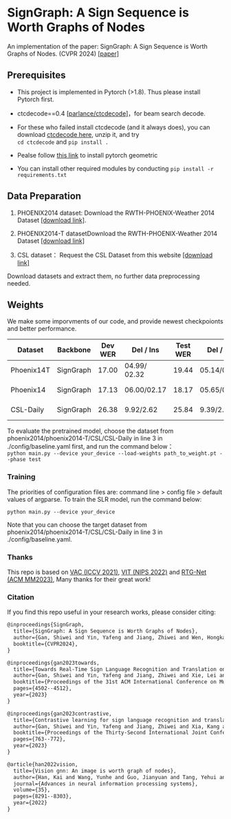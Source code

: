 # SignGraph: A Sign Sequence is Worth Graphs of Nodes
An implementation of the paper: SignGraph: A Sign Sequence is Worth Graphs of Nodes. (CVPR 2024) [[paper]]()

## Prerequisites

- This project is implemented in Pytorch (>1.8). Thus please install Pytorch first.

- ctcdecode==0.4 [[parlance/ctcdecode]](https://github.com/parlance/ctcdecode)，for beam search decode.

- For these who failed install ctcdecode (and it always does), you can download [ctcdecode here](https://drive.google.com/file/d/1LjbJz60GzT4qK6WW59SIB1Zi6Sy84wOS/view?usp=drive_link), unzip it, and try    
`cd ctcdecode` and `pip install .`

- Pealse follow [this link](https://pytorch-geometric.readthedocs.io/en/latest/install/installation.html) to install pytorch geometric

- You can install other required modules by conducting 
   `pip install -r requirements.txt`

 

 

## Data Preparation
 
1. PHOENIX2014 dataset: Download the RWTH-PHOENIX-Weather 2014 Dataset [[download link]](https://www-i6.informatik.rwth-aachen.de/~koller/RWTH-PHOENIX/). 

2. PHOENIX2014-T datasetDownload the RWTH-PHOENIX-Weather 2014 Dataset [[download link]](https://www-i6.informatik.rwth-aachen.de/~koller/RWTH-PHOENIX-2014-T/)

3. CSL dataset： Request the CSL Dataset from this website [[download link]](https://ustc-slr.github.io/openresources/cslr-dataset-2015/index.html)

 
Download datasets and extract them, no further data preprocessing needed. 

## Weights  

We make some imporvments of our code, and provide newest checkpoionts and better performance.

|Dataset | Backbone | Dev WER | Del / Ins | Test WER  | Del / Ins | Pretrained model                                            |
| --------| -------- | ---------- | ----------- | ----------- | -----------| --- |
|Phoenix14T | SignGraph |  17.00|04.99/ 02.32| 19.44| 05.14/03.38|[[Google Drive]](https://drive.google.com/drive/folders/1FVvbXV7f2-5lJhVlCm-bqzyZ55C1LQ-g?usp=sharing) |
|Phoenix14 |SignGraph|17.13|06.00/02.17| 18.17| 05.65/02.23|[[Google Drive]](https://drive.google.com/drive/folders/1O5JBkmnu2TO8Domzd60tqql8l1zNCzHc?usp=drive_link) |
|CSL-Daily |SignGraph|26.38|9.92/2.62| 25.84| 9.39/2.58|[[Google Drive]](https://drive.google.com/drive/folders/1t09Ixpiujw6WJrkSF8gwexvKJie4RGsh?usp=drive_link) |



​To evaluate the pretrained model, choose the dataset from phoenix2014/phoenix2014-T/CSL/CSL-Daily in line 3 in ./config/baseline.yaml first, and run the command below：   
`python main.py --device your_device --load-weights path_to_weight.pt --phase test`

### Training

The priorities of configuration files are: command line > config file > default values of argparse. To train the SLR model, run the command below:

`python main.py --device your_device`

Note that you can choose the target dataset from phoenix2014/phoenix2014-T/CSL/CSL-Daily in line 3 in ./config/baseline.yaml.
 
### Thanks

This repo is based on [VAC (ICCV 2021)](https://openaccess.thecvf.com/content/ICCV2021/html/Min_Visual_Alignment_Constraint_for_Continuous_Sign_Language_Recognition_ICCV_2021_paper.html), [VIT (NIPS 2022)](https://arxiv.org/abs/2206.00272) and [RTG-Net (ACM MM2023)](https://dl.acm.org/doi/10.1145/3581783.3611820), Many thanks for their great work!

### Citation

If you find this repo useful in your research works, please consider citing:

```latex
@inproceedings{SignGraph,
  title={SignGraph: A Sign Sequence is Worth Graphs of Nodes},
  author={Gan, Shiwei and Yin, Yafeng and Jiang, Zhiwei and Wen, Hongkai and Xia, Kang and Xie, Lei and Lu, Sanglu},
  booktitle={CVPR2024}, 
}

@inproceedings{gan2023towards,
  title={Towards Real-Time Sign Language Recognition and Translation on Edge Devices},
  author={Gan, Shiwei and Yin, Yafeng and Jiang, Zhiwei and Xie, Lei and Lu, Sanglu},
  booktitle={Proceedings of the 31st ACM International Conference on Multimedia},
  pages={4502--4512},
  year={2023}
}

@inproceedings{gan2023contrastive,
  title={Contrastive learning for sign language recognition and translation},
  author={Gan, Shiwei and Yin, Yafeng and Jiang, Zhiwei and Xia, Kang and Xie, Lei and Lu, Sanglu},
  booktitle={Proceedings of the Thirty-Second International Joint Conference on Artificial Intelligence, IJCAI-23},
  pages={763--772},
  year={2023}
}

@article{han2022vision,
  title={Vision gnn: An image is worth graph of nodes},
  author={Han, Kai and Wang, Yunhe and Guo, Jianyuan and Tang, Yehui and Wu, Enhua},
  journal={Advances in neural information processing systems},
  volume={35},
  pages={8291--8303},
  year={2022}
} 
```